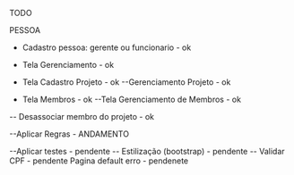 TODO

PESSOA
- Cadastro pessoa: gerente ou funcionario - ok
- Tela Gerenciamento - ok

- Tela Cadastro Projeto - ok
--Gerenciamento Projeto - ok

- Tela Membros - ok
--Tela Gerenciamento de Membros - ok

-- Desassociar membro do projeto - ok


--Aplicar Regras - ANDAMENTO

--Aplicar testes - pendente
-- Estilização (bootstrap) - pendente
-- Validar CPF -  pendente
Pagina default erro - pendenete
